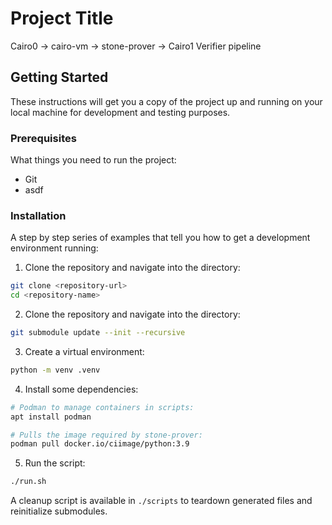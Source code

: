 # Project Title

Cairo0 -> cairo-vm -> stone-prover -> Cairo1 Verifier pipeline

## Getting Started

These instructions will get you a copy of the project up and running on your local machine for development and testing purposes.

### Prerequisites

What things you need to run the project:

- Git
- asdf

### Installation

A step by step series of examples that tell you how to get a development environment running:

1. Clone the repository and navigate into the directory:

```bash
git clone <repository-url>
cd <repository-name>
```

2. Clone the repository and navigate into the directory:

```bash
git submodule update --init --recursive
```

3. Create a virtual environment:

```bash
python -m venv .venv
```

4. Install some dependencies:

```bash
# Podman to manage containers in scripts:
apt install podman

# Pulls the image required by stone-prover:
podman pull docker.io/ciimage/python:3.9
```

5. Run the script:

```bash
./run.sh
```

A cleanup script is available in `./scripts` to teardown generated files and reinitialize submodules.
